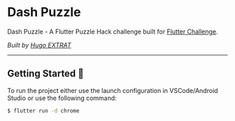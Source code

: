# Dash Puzzle

Dash Puzzle - A Flutter Puzzle Hack challenge built for [Flutter Challenge](https://flutterhack.devpost.com/).

*Built by [Hugo EXTRAT][hugo_extrat_link]*

---

## Getting Started 🚀

To run the project either use the launch configuration in VSCode/Android Studio or use the following command:

```sh
$ flutter run -d chrome
```

[hugo_extrat_link]: https://hugoextrat.com/
